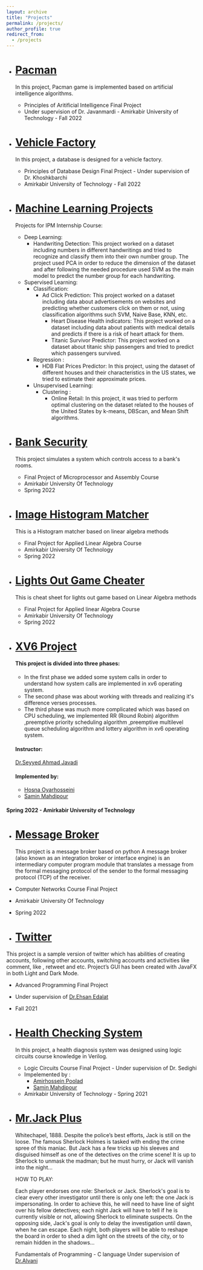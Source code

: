 ```yaml
---
layout: archive
title: "Projects"
permalink: /projects/
author_profile: true
redirect_from:
  - /projects
---
```


- # [**Pacman**](https://github.com/Precioux/Pacman) <br>

  In this project, Pacman game is implemented based on artificial intelligence algorithms.

  - Principles of Aritificial Intelligence Final Project
  - Under supervision of Dr. Javanmardi - Amirkabir University of Technology - Fall 2022

- # [**Vehicle Factory**](https://github.com/Precioux/Vehicle-Factory) <br>

  In this project, a database is designed for a vehicle factory.

  - Principles of Database Design Final Project - Under supervision of Dr. Khoshkbarchi
  - Amirkabir University of Technology - Fall 2022

- # [**Machine Learning Projects**](https://github.com/Precioux/Machine-Learning-Projects)

  Projects for IPM Internship Course:

  - Deep Learning:
    - Handwriting Detection:
      This project worked on a dataset including numbers in different handwritings and tried to recognize and classify them into their own number group. The project used PCA in order to reduce the dimension of the dataset and after following the needed procedure used SVM as the main model to predict the number group for each handwriting.
  - Supervised Learning:
    - Classification:
      - Ad Click Prediction:
        This project worked on a dataset including data about advertisements on websites and predicting whether customers click on them or not, using classification algorithms such SVM, Naive Base, KNN, etc.
        - Heart Disease Health indicators:
          This project worked on a dataset including data about patients with medical details and predicts if there is a risk of heart attack for them.
        - Titanic Survivor Predictor:
          This project worked on a dataset about titanic ship passengers and tried to predict which passengers survived.
    - Regression :
      - HDB Flat Prices Predictor:
        In this project, using the dataset of different houses and their characteristics in the US states, we tried to estimate their approximate prices.
    - Unsupervised Learning:
      - Clustering :
        - Online Retail:
          In this project, it was tried to perform optimal clustering on the dataset related to the houses of the United States by k-means, DBScan, and Mean Shift algorithms.

- # [**Bank Security**](https://github.com/Precioux/Bank-Security)

  This project simulates a system which controls access to a bank's rooms.

  - Final Project of Microprocessor and Assembly Course
  - Amirkabir University Of Technology
  - Spring 2022

- # [**Image Histogram Matcher**](https://github.com/Precioux/Image-Histogram-Matching)
  This is a Histogram matcher based on linear algebra methods
  - Final Project for Applied Linear Algebra Course
  - Amirkabir University Of Technology
  - Spring 2022
- # [**Lights Out Game Cheater**](https://github.com/Precioux/Lights-Out-Game-Cheater)

  This is cheat sheet for lights out game based on Linear Algebra methods

  - Final Project for Applied linear Algebra Course
  - Amirkabir University Of Technology
  - Spring 2022

- # [**XV6 Project**](https://github.com/Precioux/XV6-Project)

  #### This project is divided into three phases:

  - In the first phase we added some system calls in order to understand how system calls are implemented in xv6 operating system.
  - The second phase was about working with threads and realizing it's difference verses processes.
  - The third phase was much more complicated which was based on CPU scheduling, we implemented RR (Round Robin) algorithm ,preemptive priority scheduling algorithm ,preemptive multilevel queue scheduling algorithm and lottery algorithm in xv6 operating system.

  #### Instructor:

  [Dr.Seyyed Ahmad Javadi](https://github.com/sajavadi)

  #### Implemented by:

  - [Hosna Oyarhosseini](https://github.com/hosnahoseini)
  - [Samin Mahdipour](https://github.com/precioux)

#### Spring 2022 - Amirkabir University of Technology

- # [**Message Broker**](https://github.com/Precioux/Message-Broker)

  This project is a message broker based on python
  A message broker (also known as an integration broker
  or interface engine) is an intermediary computer program
  module that translates a message from the formal messaging
  protocol of the sender to the formal messaging protocol (TCP)
  of the receiver.

- Computer Networks Course Final Project
- Amirkabir University Of Technology
- Spring 2022

- # [**Twitter**](https://github.com/Precioux/Twitter-Project)

This project is a sample version of twitter which has abilities of creating accounts, following other accounts, switching accounts and activities like comment, like , retweet and etc. Project’s GUI has been created with JavaFX in both Light and Dark Mode.

- Advanced Programming Final Project
- Under supervision of [Dr.Ehsan Edalat](https://github.com/ehsanedalat)
- Fall 2021

- # [**Health Checking System**](https://github.com/Precioux/Health-Checking-System)

  In this project, a health diagnosis system was designed using logic circuits course knowledge in Verilog.

  - Logic Circuits Course Final Project - Under supervision of Dr. Sedighi
  - Impelemented by :
    - [Amirhossein Poolad](https://github.com/AmirhosseinPoolad)
    - [Samin Mahdipour](https://github.com/Precioux)
  - Amirkabir University of Technology - Spring 2021

- # [**Mr.Jack Plus**](https://github.com/Precioux/Mr.-Jack-Plus-Version-)

  Whitechapel, 1888. Despite the police’s best efforts, Jack is still on the loose. The famous Sherlock Holmes is tasked with ending the crime spree of this maniac. But Jack has a few tricks up his sleeves and disguised himself as one of the detectives on the crime scene! It is up to Sherlock to unmask the madman; but he must hurry, or Jack will vanish into the night…

  HOW TO PLAY:

  Each player endorses one role: Sherlock or Jack. Sherlock's goal is to clear every other investigator until there is only one left: the one Jack is impersonating. In order to achieve this, he will need to have line of sight over his fellow detectives; each night Jack will have to tell if he is currently visible or not, allowing Sherlock to eliminate suspects. On the opposing side, Jack's goal is only to delay the investigation until dawn, when he can escape. Each night, both players will be able to reshape the board in order to shed a dim light on the streets of the city, or to remain hidden in the shadows...

  Fundamentals of Programming - C language
  Under supervision of [Dr.Alvani](https://github.com/1995parham)
